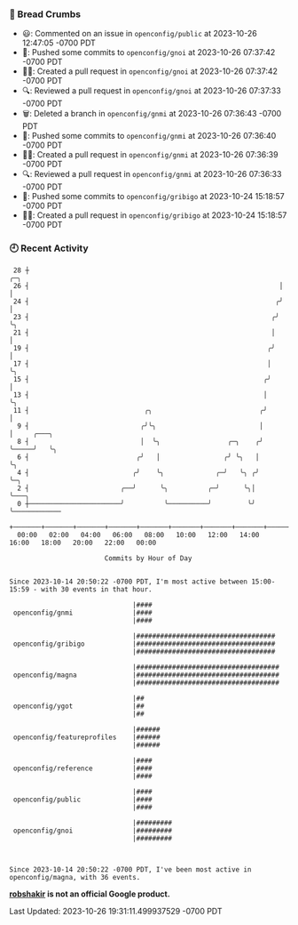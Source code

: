 ### 🍞 Bread Crumbs

 * 😃: Commented on an issue in `openconfig/public` at 2023-10-26 12:47:05 -0700 PDT
 * 🚢: Pushed some commits to `openconfig/gnoi` at 2023-10-26 07:37:42 -0700 PDT
 * ✍🏼: Created a pull request in `openconfig/gnoi` at 2023-10-26 07:37:42 -0700 PDT
 * 🔍: Reviewed a pull request in  `openconfig/gnoi` at 2023-10-26 07:37:33 -0700 PDT
 * 🗑: Deleted a branch in `openconfig/gnmi` at 2023-10-26 07:36:43 -0700 PDT
 * 🚢: Pushed some commits to `openconfig/gnmi` at 2023-10-26 07:36:40 -0700 PDT
 * ✍🏼: Created a pull request in `openconfig/gnmi` at 2023-10-26 07:36:39 -0700 PDT
 * 🔍: Reviewed a pull request in  `openconfig/gnmi` at 2023-10-26 07:36:33 -0700 PDT
 * 🚢: Pushed some commits to `openconfig/gribigo` at 2023-10-24 15:18:57 -0700 PDT
 * ✍🏼: Created a pull request in `openconfig/gribigo` at 2023-10-24 15:18:57 -0700 PDT

### 🕘 Recent Activity
```
 28 ┼                                                               ╭─╮
 26 ┤                                                               │ │
 24 ┤                                                              ╭╯ │
 23 ┤                                                             ╭╯  ╰╮
 21 ┤                                                             │    │
 19 ┤                                                            ╭╯    │
 17 ┤                                                            │     ╰╮
 15 ┤                                                           ╭╯      │
 13 ┤                                                           │       ╰╮
 11 ┤                             ╭╮                           ╭╯        │
  9 ┤                            ╭╯╰╮                          │         │     ╭───╮
  8 ┤                            │  ╰╮                 ╭─╮    ╭╯         ╰─────╯   ╰╮
  6 ┤                           ╭╯   │                ╭╯ ╰╮   │                     ╰╮
  4 ┤                          ╭╯    ╰╮             ╭─╯   ╰╮ ╭╯                      ╰─╮
  2 ┤                       ╭──╯      ╰╮          ╭─╯      ╰╮│                         ╰───╮
  0 ┼───────────────────────╯          ╰──────────╯         ╰╯                             ╰────────────
    +───────+───────+───────+───────+───────+───────+───────+───────+───────+───────+───────+───────+────
  00:00   02:00   04:00   06:00   08:00   10:00   12:00   14:00   16:00   18:00   20:00   22:00   00:00   

						Commits by Hour of Day


Since 2023-10-14 20:50:22 -0700 PDT, I'm most active between 15:00-15:59 - with 30 events in that hour.

```



```
                               |####
 openconfig/gnmi               |####
                               |####

                               |###################################
 openconfig/gribigo            |###################################
                               |###################################

                               |####################################
 openconfig/magna              |####################################
                               |####################################

                               |##
 openconfig/ygot               |##
                               |##

                               |######
 openconfig/featureprofiles    |######
                               |######

                               |####
 openconfig/reference          |####
                               |####

                               |####
 openconfig/public             |####
                               |####

                               |#########
 openconfig/gnoi               |#########
                               |#########



Since 2023-10-14 20:50:22 -0700 PDT, I've been most active in openconfig/magna, with 36 events.

```
**[robshakir](mailto:robjs@google.com) is not an official Google product.**  


Last Updated: 2023-10-26 19:31:11.499937529 -0700 PDT
